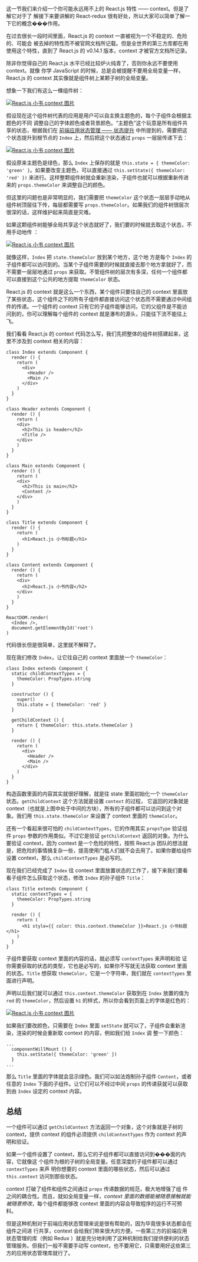 <p>这一节我们来介绍一个你可能永远用不上的 React.js 特性 —— context。但是了解它对于了
解接下来要讲解的 React-redux 很有好处，所以大家可以简单了解一下它的概念���作用。</p
>

<p>在过去很长一段时间里面，React.js 的 context 一直被视为一个不稳定的、危险的、可能会
被去掉的特性而不被官网文档所记载。但是全世界的第三方库都在用使用这个特性，直到了 React.js 的 v0.14.1 版本，context  才被官方文档所记录。</p>

<p>除非你觉得自己的 React.js 水平已经比较炉火纯青了，否则你永远不要使用 context。就像
你学 JavaScript 的时候，总是会被提醒不要用全局变量一样，React.js 的 context 其实像就是组件树上某颗子树的全局变量。</p>

<p>想象一下我们有这么一棵组件树：</p>

<p><a href="http://huzidaha.github.io/static/assets/img/posts/85C81DFF-F71E-4B2B-9BAB-AF285F3DB1DB.png" target="_blank"><img src="http://huzidaha.github.io/static/assets/img/posts/85C81DFF-F71E-4B2B-9BAB-AF285F3DB1DB.png" alt="React.js 小书 context 图片" /></a></p>

<p>假设现在这个组件树代表的应用是用户可以自主换主题色的，每个子组件会根据主题色的不同
调整自己的字体颜色或者背景颜色。“主题色”这个玩意是所有组件共享的状态，根据我们在 <a
href="http://react.huziketang.com/blog/lesson17">前端应用状态管理 —— 状态提升</a>
中所提到的，需要把这个状态提升到根节点的 <code>Index</code> 上，然后把这个状态通过 <code>props</code> 一层层传递下去：</p>

<p><a href="http://huzidaha.github.io/static/assets/img/posts/03118DDD-60E3-469A-AB78-5FBE57425E30.png" target="_blank"><img src="http://huzidaha.github.io/static/assets/img/posts/03118DDD-60E3-469A-AB78-5FBE57425E30.png" alt="React.js 小书 context 图片" /></a></p>

<p>假设原来主题色是绿色，那么 <code>Index</code> 上保存的就是 <code>this.state = { themeColor: 'green' }</code>。如果要改变主题色，可以直接通过 <code>this.setState({ themeColor: 'red' })</code> 来进行。这样整颗组件树就会重新渲染，子组件也就可以根据重新传进来的 <code>props.themeColor</code> 来调整自己的颜色。</p>

<p>但这里的问题也是非常明显的，我们需要把 <code>themeColor</code> 这个状态一层层手动地从组件树顶层往下传，每层都需要写 <code>props.themeColor</code>。如果我们的组件树很层次很深的话，这样维护起来简直是灾难。</p>

<p>如果这颗组件树能够全局共享这个状态就好了，我们要的时候就去取这个状态，不用手动地传
：</p>

<p><a href="http://huzidaha.github.io/static/assets/img/posts/3BC6BDFC-5772-4045-943B-15FBEC28DAC0.png" target="_blank"><img src="http://huzidaha.github.io/static/assets/img/posts/3BC6BDFC-5772-4045-943B-15FBEC28DAC0.png" alt="React.js 小书 context 图片" /></a></p>

<p>就像这样，<code>Index</code> 把 <code>state.themeColor</code> 放到某个地方，这个地
方是每个 <code>Index</code> 的子组件都可以访问到的。当某个子组件需要的时候就直接去那个地方拿就好了，而不需要一层层地通过 <code>props</code> 来获取。不管组件树的层次有多深，任何一个组件都可以直接到这个公共的地方提取 <code>themeColor</code> 状态。</p>

<p>React.js 的 context 就是这么一个东西，某个组件只要往自己的 context 里面放了某些状态，这个组件之下的所有子组件都直接访问这个状态而不需要通过中间组件的传递。一个组件的 context 只有它的子组件能够访问，它的父组件是不能访问到的，你可以理解每个组件的 context 就是瀑布的源头，只能往下流不能往上飞。</p>

<p>我们看看 React.js 的 context 代码怎么写，我们先把整体的组件树搭建起来，这里不涉及到 context 相关的内容：</p>

<pre><code class="language-javascript">class Index extends Component {
  render () {
    return (
      &lt;div&gt;
        &lt;Header /&gt;
        &lt;Main /&gt;
      &lt;/div&gt;
    )
  }
}

class Header extends Component {
  render () {
    return (
    &lt;div&gt;
      &lt;h2&gt;This is header&lt;/h2&gt;
      &lt;Title /&gt;
    &lt;/div&gt;
    )
  }
}

class Main extends Component {
  render () {
    return (
    &lt;div&gt;
      &lt;h2&gt;This is main&lt;/h2&gt;
      &lt;Content /&gt;
    &lt;/div&gt;
    )
  }
}

class Title extends Component {
  render () {
    return (
      &lt;h1&gt;React.js 小书标题&lt;/h1&gt;
    )
  }
}

class Content extends Component {
  render () {
    return (
    &lt;div&gt;
      &lt;h2&gt;React.js 小书内容&lt;/h2&gt;
    &lt;/div&gt;
    )
  }
}

ReactDOM.render(
  &lt;Index /&gt;,
  document.getElementById('root')
)
</code></pre>

<p>代码很长但是很简单，这里就不解释了。</p>

<p>现在我们修改 <code>Index</code>，让它往自己的 context 里面放一个 <code>themeColor</code>：</p>

<pre><code class="language-javascript">class Index extends Component {
  static childContextTypes = {
    themeColor: PropTypes.string
  }

  constructor () {
    super()
    this.state = { themeColor: 'red' }
  }

  getChildContext () {
    return { themeColor: this.state.themeColor }
  }

  render () {
    return (
      &lt;div&gt;
        &lt;Header /&gt;
        &lt;Main /&gt;
      &lt;/div&gt;
    )
  }
}
</code></pre>

<p>构造函数里面的内容其实就很好理解，就是往 state 里面初始化一个 <code>themeColor</code> 状态。<code>getChildContext</code> 这个方法就是设置  <code>context</code> 的过程，
它返回的对象就是 context（也就是上图中处于中间的方块），所有的子组件都可以访问到这个对象。我们用 <code>this.state.themeColor</code> 来设置了 context 里面的 <code>themeColor</code>。</p>

<p>还有一个看起来很可怕的 <code>childContextTypes</code>，它的作用其实 <code>propsType</code> 验证组件 <code>props</code> 参数的作用类似。不过它是验证 <code>getChildContext</code> 返回的对象。为什么要验证 context，因为 context 是一个危险的特性，按照 React.js 团队的想法就是，把危险的事情搞复杂一些，提高使用门槛人们就不会去用了。如果你要给组件
设置 context，那么 <code>childContextTypes</code> 是必写的。</p>

<p>现在我们已经完成了 <code>Index</code> 往 context 里面放置状态的工作了，接下来我们要看看子组件怎么获取这个状态，修改 <code>Index</code> 的孙子组件 <code>Title</code>：</p>

<pre><code class="language-javascript">class Title extends Component {
  static contextTypes = {
    themeColor: PropTypes.string
  }

  render () {
    return (
      &lt;h1 style={{ color: this.context.themeColor }}&gt;React.js 小书标题&lt;/h1&gt;
    )
  }
}
</code></pre>

<p>子组件要获取 context 里面的内容的话，就必须写 <code>contextTypes</code> 来声明和验
证你需要获取的状态的类型，它也是必写的，如果你不写就无法获取 context 里面的状态。<code>Title</code> 想获取 <code>themeColor</code>，它是一个字符串，我们就在 <code>contextTypes</code> 里面进行声明。</p>

<p>声明以后我们就可以通过 <code>this.context.themeColor</code> 获取到在 <code>Index</code> 放置的值为 <code>red</code> 的 <code>themeColor</code>，然后设置 <code>h1</code>
的样式，所以你会看到页面上的字体是红色的：</p>

<p><a href="http://huzidaha.github.io/static/assets/img/posts/B8D755FF-79CC-4D1F-960D-7ABBF7775AF1.png" target="_blank"><img src="http://huzidaha.github.io/static/assets/img/posts/B8D755FF-79CC-4D1F-960D-7ABBF7775AF1.png" alt="React.js 小书 context 图片" /></a></p>

<p>如果我们要改颜色，只需要在 <code>Index</code> 里面 <code>setState</code> 就可以了，子组件会重新渲染，渲染的时候会重新取 context 的内容，例如我们给 <code>Index</code> 调
整一下颜色：</p>

<pre><code class="language-javascript">...
  componentWillMount () {
    this.setState({ themeColor: 'green' })
  }
...
</code></pre>

<p>那么 <code>Title</code> 里面的字体就会显示绿色。我们可以如法炮制孙子组件 <code>Content</code>，或者任意的 <code>Index</code> 下面的子组件。让它们可以不经过中间 <code>props</code> 的传递获就可以获取到由 <code>Index</code> 设定的 context 内容。</p>

<h2 id="总结">总结</h2>
<p>一个组件可以通过 <code>getChildContext</code> 方法返回一个对象，这个对象就是子树的
context，提供 context 的组件必须提供 <code>childContextTypes</code> 作为 context 的声
明和验证。</p>

<p>如果一个组件设置了 context，那么它的子组件都可以直接访问到���面的内容，它就像这
个组件为根的子树的全局变量。任意深度的子组件都可以通过 <code>contextTypes</code> 来声
明你想要的 context 里面的哪些状态，然后可以通过 <code>this.context</code> 访问到那些状态。</p>

<p>context 打破了组件和组件之间通过 <code>props</code> 传递数据的规范，极大地增强了组
件之间的耦合性。而且，就如全局变量一样，<em>context 里面的数据能被随意接触就能被随意修改</em>，每个组件都能够改 context 里面的内容会导致程序的运行不可预料。</p>

<p>但是这种机制对于前端应用状态管理来说是很有帮助的，因为毕竟很多状态都会在组件之间进
行共享，context  会给我们带来很大的方便。一些第三方的前端应用状态管理的库（例如 Redux
）就是充分地利用了这种机制给我们提供便利的状态管理服务。但我们一般不需要手动写 context，也不要用它，只需要用好这些第三方的应用状态管理库就行了。</p>